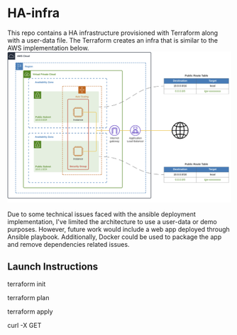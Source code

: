 # HA-infra

This repo contains a HA infrastructure provisioned with Terraform along with a user-data file. The Terraform creates an infra that is similar to the AWS implementation below.
![HA-architecture](https://github.com/WG17mn/HA-infra/blob/main/HA-arch.PNG)

Due to some technical issues faced with the ansible deployment implementation, I've limited the architecture to use a user-data or demo purposes. However, future work would include a web app deployed through Ansible playbook. Additionally, Docker could be used to package the app and remove dependencies related issues.
## Launch Instructions
terraform init

terraform plan

terraform apply

curl -X GET <load-balancer-dns-name>
